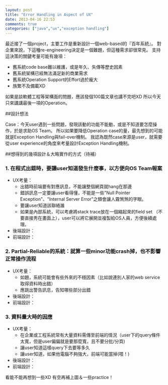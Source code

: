 ```yaml
---
layout: post
title: "Error Handling in Aspect of UX"
date: 2013-04-16 22:53
comments: true
categories: ["java","ux","exception handling"]
---
```

最近接了一個project，主要工作是重新設計一個web-based的『百年系統』。
對企業來說，下這種re-engineering決定是一個難題，但這種需求卻很常見。
支持這決策的關鍵考量可能有幾項：

*	舊系統code base難以維護，或是年久、失傳等歷史因素
*	舊系統架構已經無法滿足新的商業需求
*	舊系統Operation Support的Effort過於龐大
*	族繁不及備載XD

如果是談軟體工程等架構面的問題，應該發個100篇文章也講不完吧XD
所以今天只來講講最後一項的Operation。

<!-- more -->
##設計想法

Case：今天user遇到一些問題，發現該動的功能不能動，或是不知道要怎麼操作，於是求助OS Team。
所以如果要降低Operation case的量，最先想到的可能就是Exception Handling與fail-over機制。
我認為既然case來源是user，就需要從user experience的角度來考量設計Exception Handling機制。

##想得到的幾項設計＆大略實作的方式（待補）

### 1. 在程式出錯時，要讓user知道發生什麼事，以方便向OS Team報案
*	UX考量：
	*	出錯時前端要有對應訊息，不能讓整個網頁就hang在那邊
	*	錯誤訊息一定要讓user看得懂，不能是一些"Null Pointer Exception"、"Internal Server Error"之類會讓人霧煞煞的字眼。
	*	要讓user知道該聯絡誰
	*	如果是內部系統，可以考慮將stack trace放在一個縮起來的field set （不要直接秀在畫面上），user可以將它展開並複製給OS人員，方便後續處理。
*	後端設計：
*	前端設計：

### 2. Partial-Reliable的系統：就算一些minor功能crash掉，也不影響正常操作流程
*	UX考量：
	*	如題，系統可能會有些外來的不穩因素（比如說連別人家的web service取得資料時出錯）
	*	應跳出警告訊息，告知哪些部分出錯
*	後端設計：
*	前端設計：

### 3. 資料量大時的因應
*	UX考量：
	*	在企業或工程系統常有大量資料需傳至前端的情況（user下的query條件太寬，但是user偏偏就是要那麼寬，且不要分批/分頁)
	*	讓user知道這樣query下去要等多久
	*	讓user知道，如果他電腦不夠強大，前端可能當掉(喂！)
*	後端設計：
*	前端設計：

看能不能再想到一些XD
有空再補上圖＆一些practice！